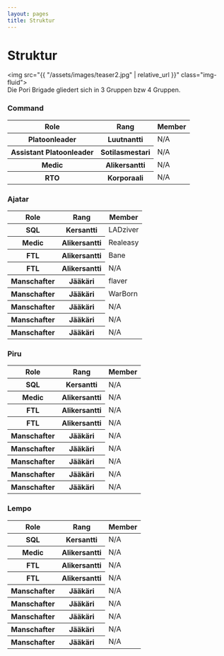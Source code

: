 ```yaml
---
layout: pages
title: Struktur
---
```

# Struktur
<img src="{{ "/assets/images/teaser2.jpg" | relative_url }}" class="img-fluid">
<br />
Die Pori Brigade gliedert sich in 3 Gruppen bzw 4 Gruppen.   

### Command
<table class="table">
  <thead>
    <tr>
      <th scope="col">Role</th>
      <th scope="col">Rang</th>
      <th scope="col">Member</th>
    </tr>
  </thead>
  <tbody>
    <tr>
      <th scope="row">Platoonleader</th>
      <th>Luutnantti</th>
      <td>N/A</td>
    </tr>
    <tr>
      <th scope="row">Assistant Platoonleader</th>
      <th>Sotilasmestari </th>
      <td>N/A</td>
    </tr>
    <tr>
      <th scope="row">Medic</th>
      <th>Alikersantti</th>
      <td>N/A</td>
    </tr>
    <tr>
      <th scope="row">RTO</th>
      <th>Korporaali</th>
      <td>N/A</td>
    </tr>
  </tbody>
</table>

### Ajatar
<table class="table">
  <thead>
    <tr>
      <th scope="col">Role</th>
      <th scope="col">Rang</th>
      <th scope="col">Member</th>
    </tr>
  </thead>
  <tbody>
    <tr>
      <th scope="row">SQL</th>
      <th>Kersantti</th>
      <td>LADziver</td>
    </tr>
    <tr>
      <th scope="row">Medic</th>
      <th>Alikersantti</th>
      <td>Realeasy</td>
    </tr>
    <tr>
      <th scope="row">FTL</th>
      <th>Alikersantti </th>
      <td>Bane</td>
    </tr>
    <tr>
      <th scope="row">FTL</th>
      <th>Alikersantti </th>
      <td>N/A</td>
    </tr>
    <tr>
      <th scope="row">Manschafter</th>
      <th>Jääkäri</th>
      <td>flaver</td>
    </tr>
    <tr>
      <th scope="row">Manschafter</th>
      <th>Jääkäri</th>
      <td>WarBorn</td>
    </tr>
    <tr>
      <th scope="row">Manschafter</th>
      <th>Jääkäri</th>
      <td>N/A</td>
    </tr>
    <tr>
      <th scope="row">Manschafter</th>
      <th>Jääkäri</th>
      <td>N/A</td>
    </tr>
    <tr>
      <th scope="row">Manschafter</th>
      <th>Jääkäri</th>
      <td>N/A</td>
    </tr>
  </tbody>
</table>
   
### Piru
<table class="table">
  <thead>
    <tr>
      <th scope="col">Role</th>
      <th scope="col">Rang</th>
      <th scope="col">Member</th>
    </tr>
  </thead>
  <tbody>
    <tr>
      <th scope="row">SQL</th>
      <th>Kersantti</th>
      <td>N/A</td>
    </tr>
    <tr>
      <th scope="row">Medic</th>
      <th>Alikersantti</th>
      <td>N/A</td>
    </tr>
    <tr>
      <th scope="row">FTL</th>
      <th>Alikersantti </th>
      <td>N/A</td>
    </tr>
    <tr>
      <th scope="row">FTL</th>
      <th>Alikersantti </th>
      <td>N/A</td>
    </tr>
    <tr>
      <th scope="row">Manschafter</th>
      <th>Jääkäri</th>
      <td>N/A</td>
    </tr>
    <tr>
      <th scope="row">Manschafter</th>
      <th>Jääkäri</th>
      <td>N/A</td>
    </tr>
    <tr>
      <th scope="row">Manschafter</th>
      <th>Jääkäri</th>
      <td>N/A</td>
    </tr>
    <tr>
      <th scope="row">Manschafter</th>
      <th>Jääkäri</th>
      <td>N/A</td>
    </tr>
    <tr>
      <th scope="row">Manschafter</th>
      <th>Jääkäri</th>
      <td>N/A</td>
    </tr>
  </tbody>
</table>

### Lempo
<table class="table">
  <thead>
    <tr>
      <th scope="col">Role</th>
      <th scope="col">Rang</th>
      <th scope="col">Member</th>
    </tr>
  </thead>
  <tbody>
    <tr>
      <th scope="row">SQL</th>
      <th>Kersantti</th>
      <td>N/A</td>
    </tr>
    <tr>
      <th scope="row">Medic</th>
      <th>Alikersantti</th>
      <td>N/A</td>
    </tr>
    <tr>
      <th scope="row">FTL</th>
      <th>Alikersantti </th>
      <td>N/A</td>
    </tr>
    <tr>
      <th scope="row">FTL</th>
      <th>Alikersantti </th>
      <td>N/A</td>
    </tr>
    <tr>
      <th scope="row">Manschafter</th>
      <th>Jääkäri</th>
      <td>N/A</td>
    </tr>
    <tr>
      <th scope="row">Manschafter</th>
      <th>Jääkäri</th>
      <td>N/A</td>
    </tr>
    <tr>
      <th scope="row">Manschafter</th>
      <th>Jääkäri</th>
      <td>N/A</td>
    </tr>
    <tr>
      <th scope="row">Manschafter</th>
      <th>Jääkäri</th>
      <td>N/A</td>
    </tr>
    <tr>
      <th scope="row">Manschafter</th>
      <th>Jääkäri</th>
      <td>N/A</td>
    </tr>
  </tbody>
</table>